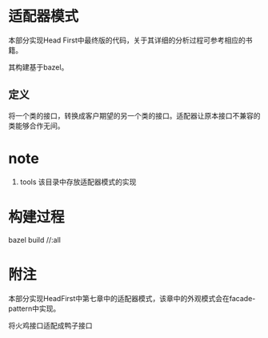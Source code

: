 # 适配器模式

本部分实现Head First中最终版的代码，关于其详细的分析过程可参考相应的书籍。

其构建基于bazel。

## 定义

将一个类的接口，转换成客户期望的另一个类的接口。适配器让原本接口不兼容的类能够合作无间。

# note

1. tools 该目录中存放适配器模式的实现

# 构建过程

bazel build //:all

# 附注

本部分实现HeadFirst中第七章中的适配器模式，该章中的外观模式会在facade-pattern中实现。

将火鸡接口适配成鸭子接口
